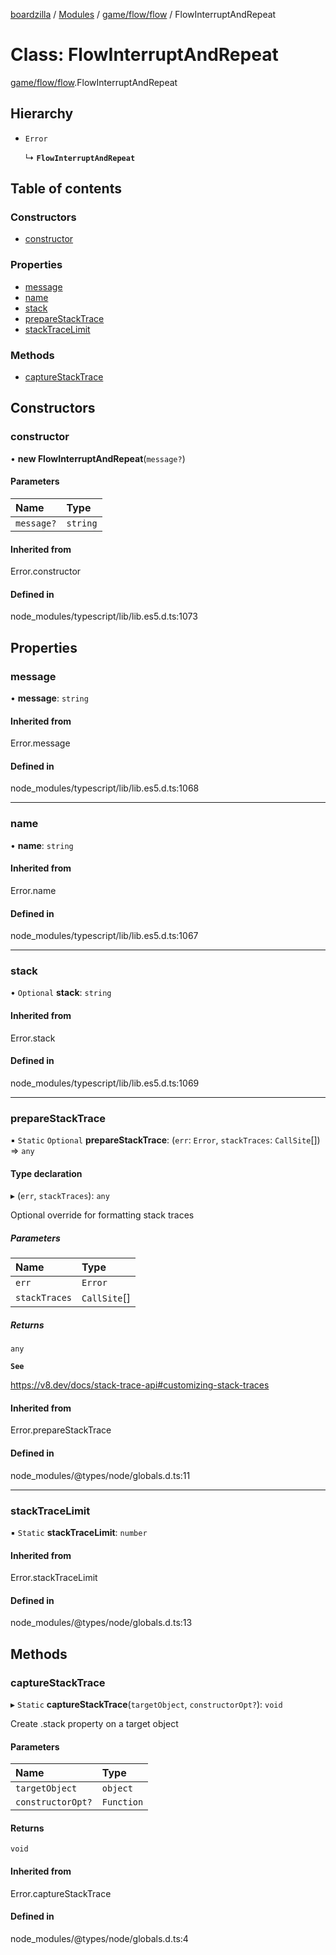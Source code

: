 [boardzilla](../index.md) / [Modules](../modules.md) / [game/flow/flow](../modules/game_flow_flow.md) / FlowInterruptAndRepeat

# Class: FlowInterruptAndRepeat

[game/flow/flow](../modules/game_flow_flow.md).FlowInterruptAndRepeat

## Hierarchy

- `Error`

  ↳ **`FlowInterruptAndRepeat`**

## Table of contents

### Constructors

- [constructor](game_flow_flow.FlowInterruptAndRepeat.md#constructor)

### Properties

- [message](game_flow_flow.FlowInterruptAndRepeat.md#message)
- [name](game_flow_flow.FlowInterruptAndRepeat.md#name)
- [stack](game_flow_flow.FlowInterruptAndRepeat.md#stack)
- [prepareStackTrace](game_flow_flow.FlowInterruptAndRepeat.md#preparestacktrace)
- [stackTraceLimit](game_flow_flow.FlowInterruptAndRepeat.md#stacktracelimit)

### Methods

- [captureStackTrace](game_flow_flow.FlowInterruptAndRepeat.md#capturestacktrace)

## Constructors

### constructor

• **new FlowInterruptAndRepeat**(`message?`)

#### Parameters

| Name | Type |
| :------ | :------ |
| `message?` | `string` |

#### Inherited from

Error.constructor

#### Defined in

node_modules/typescript/lib/lib.es5.d.ts:1073

## Properties

### message

• **message**: `string`

#### Inherited from

Error.message

#### Defined in

node_modules/typescript/lib/lib.es5.d.ts:1068

___

### name

• **name**: `string`

#### Inherited from

Error.name

#### Defined in

node_modules/typescript/lib/lib.es5.d.ts:1067

___

### stack

• `Optional` **stack**: `string`

#### Inherited from

Error.stack

#### Defined in

node_modules/typescript/lib/lib.es5.d.ts:1069

___

### prepareStackTrace

▪ `Static` `Optional` **prepareStackTrace**: (`err`: `Error`, `stackTraces`: `CallSite`[]) => `any`

#### Type declaration

▸ (`err`, `stackTraces`): `any`

Optional override for formatting stack traces

##### Parameters

| Name | Type |
| :------ | :------ |
| `err` | `Error` |
| `stackTraces` | `CallSite`[] |

##### Returns

`any`

**`See`**

https://v8.dev/docs/stack-trace-api#customizing-stack-traces

#### Inherited from

Error.prepareStackTrace

#### Defined in

node_modules/@types/node/globals.d.ts:11

___

### stackTraceLimit

▪ `Static` **stackTraceLimit**: `number`

#### Inherited from

Error.stackTraceLimit

#### Defined in

node_modules/@types/node/globals.d.ts:13

## Methods

### captureStackTrace

▸ `Static` **captureStackTrace**(`targetObject`, `constructorOpt?`): `void`

Create .stack property on a target object

#### Parameters

| Name | Type |
| :------ | :------ |
| `targetObject` | `object` |
| `constructorOpt?` | `Function` |

#### Returns

`void`

#### Inherited from

Error.captureStackTrace

#### Defined in

node_modules/@types/node/globals.d.ts:4
